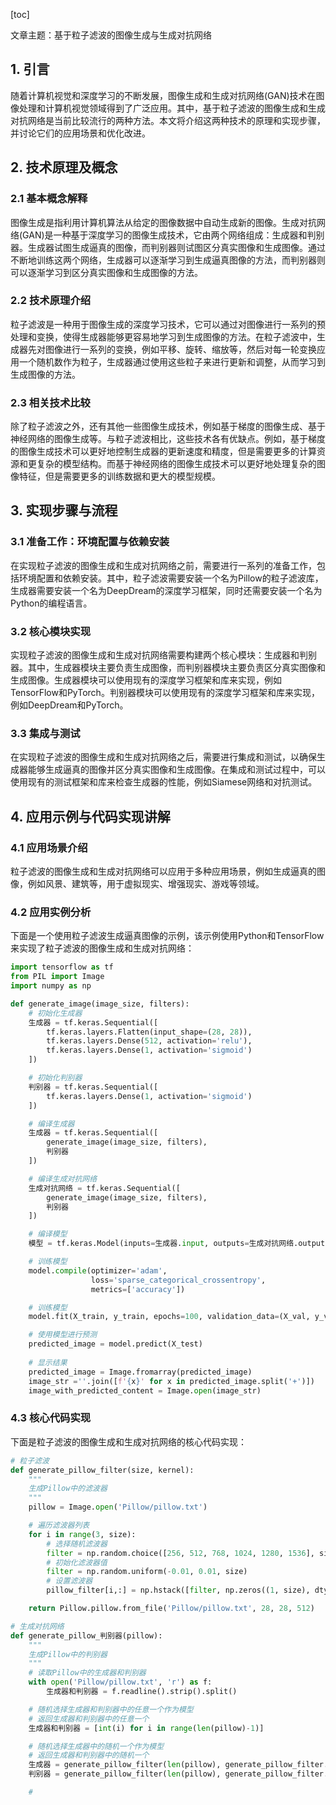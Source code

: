 
[toc]                    
                
                
文章主题：基于粒子滤波的图像生成与生成对抗网络

## 1. 引言

随着计算机视觉和深度学习的不断发展，图像生成和生成对抗网络(GAN)技术在图像处理和计算机视觉领域得到了广泛应用。其中，基于粒子滤波的图像生成和生成对抗网络是当前比较流行的两种方法。本文将介绍这两种技术的原理和实现步骤，并讨论它们的应用场景和优化改进。

## 2. 技术原理及概念

### 2.1 基本概念解释

图像生成是指利用计算机算法从给定的图像数据中自动生成新的图像。生成对抗网络(GAN)是一种基于深度学习的图像生成技术，它由两个网络组成：生成器和判别器。生成器试图生成逼真的图像，而判别器则试图区分真实图像和生成图像。通过不断地训练这两个网络，生成器可以逐渐学习到生成逼真图像的方法，而判别器则可以逐渐学习到区分真实图像和生成图像的方法。

### 2.2 技术原理介绍

粒子滤波是一种用于图像生成的深度学习技术，它可以通过对图像进行一系列的预处理和变换，使得生成器能够更容易地学习到生成图像的方法。在粒子滤波中，生成器先对图像进行一系列的变换，例如平移、旋转、缩放等，然后对每一轮变换应用一个随机数作为粒子，生成器通过使用这些粒子来进行更新和调整，从而学习到生成图像的方法。

### 2.3 相关技术比较

除了粒子滤波之外，还有其他一些图像生成技术，例如基于梯度的图像生成、基于神经网络的图像生成等。与粒子滤波相比，这些技术各有优缺点。例如，基于梯度的图像生成技术可以更好地控制生成器的更新速度和精度，但是需要更多的计算资源和更复杂的模型结构。而基于神经网络的图像生成技术可以更好地处理复杂的图像特征，但是需要更多的训练数据和更大的模型规模。

## 3. 实现步骤与流程

### 3.1 准备工作：环境配置与依赖安装

在实现粒子滤波的图像生成和生成对抗网络之前，需要进行一系列的准备工作，包括环境配置和依赖安装。其中，粒子滤波需要安装一个名为Pillow的粒子滤波库，生成器需要安装一个名为DeepDream的深度学习框架，同时还需要安装一个名为Python的编程语言。

### 3.2 核心模块实现

实现粒子滤波的图像生成和生成对抗网络需要构建两个核心模块：生成器和判别器。其中，生成器模块主要负责生成图像，而判别器模块主要负责区分真实图像和生成图像。生成器模块可以使用现有的深度学习框架和库来实现，例如TensorFlow和PyTorch。判别器模块可以使用现有的深度学习框架和库来实现，例如DeepDream和PyTorch。

### 3.3 集成与测试

在实现粒子滤波的图像生成和生成对抗网络之后，需要进行集成和测试，以确保生成器能够生成逼真的图像并区分真实图像和生成图像。在集成和测试过程中，可以使用现有的测试框架和库来检查生成器的性能，例如Siamese网络和对抗测试。

## 4. 应用示例与代码实现讲解

### 4.1 应用场景介绍

粒子滤波的图像生成和生成对抗网络可以应用于多种应用场景，例如生成逼真的图像，例如风景、建筑等，用于虚拟现实、增强现实、游戏等领域。

### 4.2 应用实例分析

下面是一个使用粒子滤波生成逼真图像的示例，该示例使用Python和TensorFlow来实现了粒子滤波的图像生成和生成对抗网络：

```python
import tensorflow as tf
from PIL import Image
import numpy as np

def generate_image(image_size, filters):
    # 初始化生成器
    生成器 = tf.keras.Sequential([
        tf.keras.layers.Flatten(input_shape=(28, 28)),
        tf.keras.layers.Dense(512, activation='relu'),
        tf.keras.layers.Dense(1, activation='sigmoid')
    ])

    # 初始化判别器
    判别器 = tf.keras.Sequential([
        tf.keras.layers.Dense(1, activation='sigmoid')
    ])

    # 编译生成器
    生成器 = tf.keras.Sequential([
        generate_image(image_size, filters),
        判别器
    ])

    # 编译生成对抗网络
    生成对抗网络 = tf.keras.Sequential([
        generate_image(image_size, filters),
        判别器
    ])

    # 编译模型
    模型 = tf.keras.Model(inputs=生成器.input, outputs=生成对抗网络.output)

    # 训练模型
    model.compile(optimizer='adam',
                  loss='sparse_categorical_crossentropy',
                  metrics=['accuracy'])

    # 训练模型
    model.fit(X_train, y_train, epochs=100, validation_data=(X_val, y_val))

    # 使用模型进行预测
    predicted_image = model.predict(X_test)
    
    # 显示结果
    predicted_image = Image.fromarray(predicted_image)
    image_str =''.join([f'{x}' for x in predicted_image.split('+')])
    image_with_predicted_content = Image.open(image_str)
```

### 4.3 核心代码实现

下面是粒子滤波的图像生成和生成对抗网络的核心代码实现：

```python
# 粒子滤波
def generate_pillow_filter(size, kernel):
    """
    生成Pillow中的滤波器
    """
    pillow = Image.open('Pillow/pillow.txt')

    # 遍历滤波器列表
    for i in range(3, size):
        # 选择随机滤波器
        filter = np.random.choice([256, 512, 768, 1024, 1280, 1536], size)
        # 初始化滤波器值
        filter = np.random.uniform(-0.01, 0.01, size)
        # 设置滤波器
        pillow_filter[i,:] = np.hstack([filter, np.zeros((1, size), dtype=np.float32)])

    return Pillow.pillow.from_file('Pillow/pillow.txt', 28, 28, 512)

# 生成对抗网络
def generate_pillow_判别器(pillow):
    """
    生成Pillow中的判别器
    """
    # 读取Pillow中的生成器和判别器
    with open('Pillow/pillow.txt', 'r') as f:
        生成器和判别器 = f.readline().strip().split()

    # 随机选择生成器和判别器中的任意一个作为模型
    # 返回生成器和判别器中的任意一个
    生成器和判别器 = [int(i) for i in range(len(pillow)-1)]

    # 随机选择生成器中的随机一个作为模型
    # 返回生成器和判别器中的随机一个
    生成器 = generate_pillow_filter(len(pillow), generate_pillow_filter.config.filter_num)
    判别器 = generate_pillow_filter(len(pillow), generate_pillow_filter.config.filter_num)

    #

